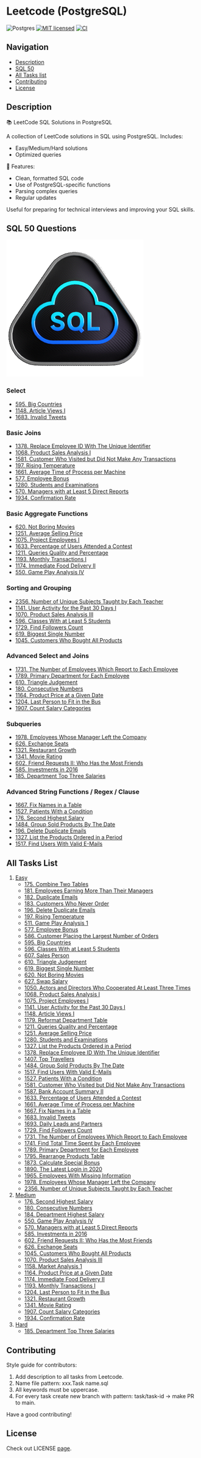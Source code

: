 # Leetcode (PostgreSQL)

![Postgres](https://img.shields.io/badge/postgres-%23316192.svg?style=for-the-badge&logo=postgresql&logoColor=white)
[![MIT licensed](https://img.shields.io/badge/License-MIT-yellow.svg)](./LICENSE)
[![CI](https://github.com/ivanbyone/leetcode-sql/actions/workflows/ci.yml/badge.svg)](https://github.com/Ivanbyone/leetcode-sql//actions)

## Navigation

- [Description](#description)
- [SQL 50](#sql-50-questions)
- [All Tasks list](#all-tasks-list)
- [Contributing](#contributing)
- [License](#license)

## Description

📚 LeetCode SQL Solutions in PostgreSQL

A collection of LeetCode solutions in SQL using PostgreSQL. Includes:
- Easy/Medium/Hard solutions
- Optimized queries

🔹 Features:
- Clean, formatted SQL code
- Use of PostgreSQL-specific functions
- Parsing complex queries
- Regular updates

Useful for preparing for technical interviews and improving your SQL skills.

## SQL 50 Questions

![SQL 50 Badge](./public/sql-50.GIF)

### Select

- [595. Big Countries](./leetcode/easy/595.%20Big%20Countries.sql)
- [1148. Article Views I](./leetcode/easy/1148.%20Article%20Views%20I.sql)
- [1683. Invalid Tweets](./leetcode/easy/1683.%20Invalid%20Tweets.sql)

### Basic Joins

- [1378. Replace Employee ID With The Unique Identifier](./leetcode/easy/1378.%20Replace%20Employee%20ID%20With%20The%20Unique%20Identifier.sql)
- [1068. Product Sales Analysis I](./leetcode/easy/1068.%20Product%20Sales%20Analysis%20I.sql)
- [1581. Customer Who Visited but Did Not Make Any Transactions](./leetcode/easy/1581.%20Customer%20Who%20Visited%20but%20Did%20Not%20Make%20Any%20Transactions.sql)
- [197. Rising Temperature](./leetcode/easy/197.%20Rising%20Temperature.sql)
- [1661. Average Time of Process per Machine](./leetcode/easy/1661.%20Average%20Time%20of%20Process%20per%20Machine.sql)
- [577. Employee Bonus](./leetcode/easy/577.%20Employee%20Bonus.sql)
- [1280. Students and Examinations](./leetcode/easy/1280.%20Students%20and%20Examinations.sql)
- [570. Managers with at Least 5 Direct Reports](./leetcode/medium/570.%20Managers%20with%20at%20Least%205%20Direct%20Reports.sql)
- [1934. Confirmation Rate](./leetcode/medium/1934.%20Confirmation%20Rate.sql)

### Basic Aggregate Functions

- [620. Not Boring Movies](./leetcode/easy/620.%20Not%20Boring%20Movies.sql)
- [1251. Average Selling Price](./leetcode/easy/1251.%20Average%20Selling%20Price.sql)
- [1075. Project Employees I](./leetcode/easy/1075.%20Project%20Employees%20I.sql)
- [1633. Percentage of Users Attended a Contest](./leetcode/easy/1633.%20Percentage%20of%20Users%20Attended%20a%20Contest.sql)
- [1211. Queries Quality and Percentage](./leetcode/easy/1211.%20Queries%20Quality%20and%20Percentage.sql)
- [1193. Monthly Transactions I](./leetcode/medium/1193.%20Monthly%20Transactions%20I.sql)
- [1174. Immediate Food Delivery II](./leetcode/medium/1174.%20Immediate%20Food%20Delivery%20II.sql)
- [550. Game Play Analysis IV](./leetcode/medium/550.%20Game%20Play%20Analysis%20IV.sql)

### Sorting and Grouping

- [2356. Number of Unique Subjects Taught by Each Teacher](./leetcode/easy/2356.%20Number%20of%20Unique%20Subjects%20Taught%20by%20Each%20Teacher.sql)
- [1141. User Activity for the Past 30 Days I](./leetcode/easy/1141.%20User%20Activity%20for%20the%20Past%2030%20Days%20I.sql)
- [1070. Product Sales Analysis III](./leetcode/medium/1070.%20Product%20Sales%20Analysis%203.sql)
- [596. Classes With at Least 5 Students](./leetcode/easy/596.%20Classes%20With%20at%20Least%205%20Students.sql)
- [1729. Find Followers Count](./leetcode/easy/1729.%20Find%20Followers%20Count.sql)
- [619. Biggest Single Number](./leetcode/easy/619.%20Biggest%20Single%20Number.sql)
- [1045. Customers Who Bought All Products](./leetcode/medium/1045.%20Customers%20Who%20Bought%20All%20Products.sql)

### Advanced Select and Joins

- [1731. The Number of Employees Which Report to Each Employee](./leetcode/easy/1731.%20The%20Number%20of%20Employees%20Which%20Report%20to%20Each%20Employee.sql)
- [1789. Primary Department for Each Employee](./leetcode/easy/1789.%20Primary%20Department%20for%20Each%20Employee.sql)
- [610. Triangle Judgement](./leetcode/easy/610.%20Triangle%20Judgement.sql)
- [180. Consecutive Numbers](./leetcode/medium/180.%20Consecutive%20Numbers.sql)
- [1164. Product Price at a Given Date](./leetcode/medium/1164.%20Product%20Price%20at%20a%20Given%20Date.sql)
- [1204. Last Person to Fit in the Bus](./leetcode/medium/1204.%20Last%20Person%20to%20Fit%20in%20the%20Bus.sql)
- [1907. Count Salary Categories](./leetcode/medium/1907.%20Count%20Salary%20Categories.sql)

### Subqueries

- [1978. Employees Whose Manager Left the Company](./leetcode/easy/1978.%20Employees%20Whose%20Manager%20Left%20the%20Company.sql)
- [626. Exchange Seats](./leetcode/medium/626.%20Exchange%20Seats.sql)
- [1321. Restaurant Growth](./leetcode/medium/1321.%20Restaurant%20Growth.sql)
- [1341. Movie Rating](./leetcode/medium/1341.%20Movie%20Rating.sql)
- [602. Friend Requests II: Who Has the Most Friends](./leetcode/medium/602.%20Friend%20Requests%20II:%20Who%20Has%20the%20Most%20Friends.sql)
- [585. Investments in 2016](./leetcode/medium/585.%20Investments%20in%202016.sql)
- [185. Department Top Three Salaries](./leetcode/hard/185.%20Department%20Top%20Three%20Salaries.sql)

### Advanced String Functions / Regex / Clause

- [1667. Fix Names in a Table](./leetcode/easy/1667.%20Fix%20Names%20in%20a%20Table.sql)
- [1527. Patients With a Condition](./leetcode/easy/1527.%20Patients%20With%20a%20Condition.sql)
- [176. Second Highest Salary](./leetcode/medium/176.%20Second%20Highest%20Salary.sql)
- [1484. Group Sold Products By The Date](./leetcode/easy/1484.%20Group%20Sold%20Products%20By%20The%20Date.sql)
- [196. Delete Duplicate Emails](./leetcode/easy/196.%20Delete%20Duplicate%20Emails.sql)
- [1327. List the Products Ordered in a Period](./leetcode/easy/1327.%20List%20the%20Products%20Ordered%20in%20a%20Period.sql)
- [1517. Find Users With Valid E-Mails](./leetcode/easy/1517.%20Find%20Users%20With%20Valid%20E-Mails.sql)

## All Tasks List

1. [Easy](./leetcode/easy/)
    - [175. Combine Two Tables](./leetcode//easy/175.%20Combine%20Two%20Tables.sql)
    - [181. Employees Earning More Than Their Managers](./leetcode/easy/181.%20Employees%20Earning%20More%20Than%20Their%20Managers.sql)
    - [182. Duplicate Emails](./leetcode/easy/182.%20Duplicate%20Emails.sql)
    - [183. Customers Who Never Order](./leetcode/easy/183.%20Customers%20Who%20Never%20Order.sql)
    - [196. Delete Duplicate Emails](./leetcode/easy/196.%20Delete%20Duplicate%20Emails.sql)
    - [197. Rising Temperature](./leetcode/easy/197.%20Rising%20Temperature.sql)
    - [511. Game Play Analysis 1](./leetcode/easy/511.%20Game%20Play%20Analysis%201.sql)
    - [577. Employee Bonus](./leetcode/easy/577.%20Employee%20Bonus.sql)
    - [586. Customer Placing the Largest Number of Orders](./leetcode/easy/586.%20Customer%20Placing%20the%20Largest%20Number%20of%20Orders.sql)
    - [595. Big Countries](./leetcode/easy/595.%20Big%20Countries.sql)
    - [596. Classes With at Least 5 Students](./leetcode/easy/596.%20Classes%20With%20at%20Least%205%20Students.sql)
    - [607. Sales Person](./leetcode/easy/607.%20Sales%20Person.sql)
    - [610. Triangle Judgement](./leetcode/easy/610.%20Triangle%20Judgement.sql)
    - [619. Biggest Single Number](./leetcode/easy/619.%20Biggest%20Single%20Number.sql)
    - [620. Not Boring Movies](./leetcode/easy/620.%20Not%20Boring%20Movies.sql)
    - [627. Swap Salary](./leetcode/easy/627.%20Swap%20Salary.sql)
    - [1050. Actors and Directors Who Cooperated At Least Three Times](./leetcode/easy/1050.%20Actors%20and%20Directors%20Who%20Cooperated%20At%20Least%20Three%20Times.sql)
    - [1068. Product Sales Analysis I](./leetcode/easy/1068.%20Product%20Sales%20Analysis%20I.sql)
    - [1075. Project Employees I](./leetcode/easy/1075.%20Project%20Employees%20I.sql)
    - [1141. User Activity for the Past 30 Days I](./leetcode/easy/1141.%20User%20Activity%20for%20the%20Past%2030%20Days%20I.sql)
    - [1148. Article Views I](./leetcode/easy/1148.%20Article%20Views%20I.sql)
    - [1179. Reformat Department Table](./leetcode/easy/1179.%20Reformat%20Department%20Table.sql)
    - [1211. Queries Quality and Percentage](./leetcode/easy/1211.%20Queries%20Quality%20and%20Percentage.sql)
    - [1251. Average Selling Price](./leetcode/easy/1251.%20Average%20Selling%20Price.sql)
    - [1280. Students and Examinations](./leetcode/easy/1280.%20Students%20and%20Examinations.sql)
    - [1327. List the Products Ordered in a Period](./leetcode/easy/1327.%20List%20the%20Products%20Ordered%20in%20a%20Period.sql)
    - [1378. Replace Employee ID With The Unique Identifier](./leetcode/easy/1378.%20Replace%20Employee%20ID%20With%20The%20Unique%20Identifier.sql)
    - [1407. Top Travellers](./leetcode/easy/1407.%20Top%20Travellers.sql)
    - [1484. Group Sold Products By The Date](./leetcode/easy/1484.%20Group%20Sold%20Products%20By%20The%20Date.sql)
    - [1517. Find Users With Valid E-Mails](./leetcode/easy/1517.%20Find%20Users%20With%20Valid%20E-Mails.sql)
    - [1527. Patients With a Condition](./leetcode/easy/1527.%20Patients%20With%20a%20Condition.sql)
    - [1581. Customer Who Visited but Did Not Make Any Transactions](./leetcode/easy/1581.%20Customer%20Who%20Visited%20but%20Did%20Not%20Make%20Any%20Transactions.sql)
    - [1587. Bank Account Summary II](./leetcode/easy/1587.%20Bank%20Account%20Summary%20II.sql)
    - [1633. Percentage of Users Attended a Contest](./leetcode/easy/1633.%20Percentage%20of%20Users%20Attended%20a%20Contest.sql)
    - [1661. Average Time of Process per Machine](./leetcode/easy/1661.%20Average%20Time%20of%20Process%20per%20Machine.sql)
    - [1667. Fix Names in a Table](./leetcode/easy/1667.%20Fix%20Names%20in%20a%20Table.sql)
    - [1683. Invalid Tweets](./leetcode/easy/1683.%20Invalid%20Tweets.sql)
    - [1693. Daily Leads and Partners](./leetcode/easy/1693.%20Daily%20Leads%20and%20Partners.sql)
    - [1729. Find Followers Count](./leetcode/easy/1729.%20Find%20Followers%20Count.sql)
    - [1731. The Number of Employees Which Report to Each Employee](./leetcode/easy/1731.%20The%20Number%20of%20Employees%20Which%20Report%20to%20Each%20Employee.sql)
    - [1741. Find Total Time Spent by Each Employee](./leetcode/easy/1741.%20Find%20Total%20Time%20Spent%20by%20Each%20Employee.sql)
    - [1789. Primary Department for Each Employee](./leetcode/easy/1789.%20Primary%20Department%20for%20Each%20Employee.sql)
    - [1795. Rearrange Products Table](./leetcode/easy/1795.%20Rearrange%20Products%20Table.sql)
    - [1873. Calculate Special Bonus](./leetcode/easy/1873.%20Calculate%20Special%20Bonus.sql)
    - [1890. The Latest Login in 2020](./leetcode/easy/1890.%20The%20Latest%20Login%20in%202020.sql)
    - [1965. Employees With Missing Information](./leetcode/easy/1965.%20Employees%20With%20Missing%20Information.sql)
    - [1978. Employees Whose Manager Left the Company](./leetcode/easy/1978.%20Employees%20Whose%20Manager%20Left%20the%20Company.sql)
    - [2356. Number of Unique Subjects Taught by Each Teacher](./leetcode/easy/2356.%20Number%20of%20Unique%20Subjects%20Taught%20by%20Each%20Teacher.sql)
2. [Medium](./leetcode/medium/)
    - [176. Second Highest Salary](./leetcode/medium/176.%20Second%20Highest%20Salary.sql)
    - [180. Consecutive Numbers](./leetcode/medium/180.%20Consecutive%20Numbers.sql)
    - [184. Department Highest Salary](./leetcode/medium/184.%20Department%20Highest%20Salary.sql)
    - [550. Game Play Analysis IV](./leetcode/medium/550.%20Game%20Play%20Analysis%20IV.sql)
    - [570. Managers with at Least 5 Direct Reports](./leetcode/medium/570.%20Managers%20with%20at%20Least%205%20Direct%20Reports.sql)
    - [585. Investments in 2016](./leetcode/medium/585.%20Investments%20in%202016.sql)
    - [602. Friend Requests II: Who Has the Most Friends](./leetcode/medium/602.%20Friend%20Requests%20II:%20Who%20Has%20the%20Most%20Friends.sql)
    - [626. Exchange Seats](./leetcode/medium/626.%20Exchange%20Seats.sql)
    - [1045. Customers Who Bought All Products](./leetcode/medium/1045.%20Customers%20Who%20Bought%20All%20Products.sql)
    - [1070. Product Sales Analysis III](./leetcode/medium/1070.%20Product%20Sales%20Analysis%203.sql)
    - [1158. Market Analysis 1](./leetcode/medium/1158.%20Market%20Analysis%201.sql)
    - [1164. Product Price at a Given Date](./leetcode/medium/1164.%20Product%20Price%20at%20a%20Given%20Date.sql)
    - [1174. Immediate Food Delivery II](./leetcode/medium/1174.%20Immediate%20Food%20Delivery%20II.sql)
    - [1193. Monthly Transactions I](./leetcode/medium/1193.%20Monthly%20Transactions%20I.sql)
    - [1204. Last Person to Fit in the Bus](./leetcode/medium/1204.%20Last%20Person%20to%20Fit%20in%20the%20Bus.sql)
    - [1321. Restaurant Growth](./leetcode/medium/1321.%20Restaurant%20Growth.sql)
    - [1341. Movie Rating](./leetcode/medium/1341.%20Movie%20Rating.sql)
    - [1907. Count Salary Categories](./leetcode/medium/1907.%20Count%20Salary%20Categories.sql)
    - [1934. Confirmation Rate](./leetcode/medium/1934.%20Confirmation%20Rate.sql)
3. [Hard](./leetcode/hard/)
    - [185. Department Top Three Salaries](./leetcode/hard/185.%20Department%20Top%20Three%20Salaries.sql)

## Contributing

Style guide for contributors:

1. Add description to all tasks from Leetcode.
2. Name file pattern: xxx.Task name.sql
3. All keywords must be uppercase.
4. For every task create new branch with pattern: task/task-id -> make PR to main.

Have a good contributing!

## License

Check out LICENSE [page](./LICENSE).

